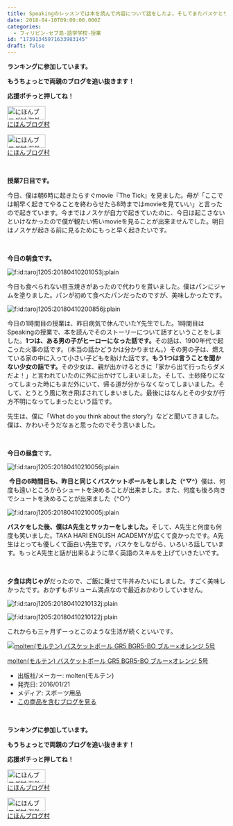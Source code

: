 ```yaml
---
title: Speakingのレッスンでは本を読んで内容について話をしたよ。そしてまたバスケとサッカーも！！
date: 2018-04-10T09:00:00.000Z
categories:
  - フィリピン-セブ島-語学学校-授業
id: "17391345971633983145"
draft: false
---
```

<p><strong>ランキングに参加しています。</strong></p>
<p><strong>もうちょっとで両親のブログを追い抜きます！</strong></p>
<p><strong>応援ポチっと押してね！</strong></p>
<p><a href="//overseas.blogmura.com/studyabroad_parent/ranking.html"><img src="//overseas.blogmura.com/studyabroad_parent/img/studyabroad_parent88_31.gif" alt="にほんブログ村 海外生活ブログ 親子留学・ジュニア留学へ" width="88" height="31" border="0" /></a><br /><a href="//overseas.blogmura.com/studyabroad_parent/ranking.html">にほんブログ村</a></p>
<p><a href="//overseas.blogmura.com/cebu/ranking.html"><img src="//overseas.blogmura.com/cebu/img/cebu88_31.gif" alt="にほんブログ村 海外生活ブログ セブ島情報へ" width="88" height="31" border="0" /></a><br /><a href="//overseas.blogmura.com/cebu/ranking.html">にほんブログ村</a></p>
<p> </p>
<p><strong>授業7日目です。</strong></p>
<p>今日、僕は朝6時に起きたらすぐmovie『The Tick』を見ました。母が「ここでは朝早く起きてやることを終わらせたら8時まではmovieを見ていい」と言ったので起きています。今まではノスケが自力で起きていたのに、今日は起こさないといけなかったので僕が観たい怖いmovieを見ることが出来ませんでした。明日はノスケが起きる前に見るためにもっと早く起きたいです。</p>
<p> </p>
<p><strong>今日の朝食です。</strong></p>
<p><img class="hatena-fotolife" title="f:id:taroj1205:20180410201053j:plain" src="https://cdn-ak.f.st-hatena.com/images/fotolife/t/taroj1205/20180410/20180410201053.jpg" alt="f:id:taroj1205:20180410201053j:plain" /></p>
<p>今日も食べられない目玉焼きがあったので代わりを貰いました。僕はパンにジャムを塗りました。パンが初めて食べたパンだったのですが、美味しかったです。</p>
<p><img class="hatena-fotolife" title="f:id:taroj1205:20180410200856j:plain" src="https://cdn-ak.f.st-hatena.com/images/fotolife/t/taroj1205/20180410/20180410200856.jpg" alt="f:id:taroj1205:20180410200856j:plain" /></p>
<p>今日の1時間目の授業は、昨日病気で休んでいたY先生でした。1時間目はSpeakingの授業で、本を読んでそのストーリーについて話すということをしました。<strong><span style="font-weight: bold;">1つは、ある男の子がヒーローになった話です。</span></strong>その話は、1900年代で起こった火事の話です。（本当の話かどうかは分かりません。）その男の子は、燃えている家の中に入って小さい子どもを助けた話です。<strong>もう1つは言うことを聞かない少女の話です。</strong>その少女は、親が出かけるときに「家から出て行ったらダメだよ！」と言われていたのに外に出かけてしまいました。そして、土砂降りになってしまった時にもまだ外にいて、帰る道が分からなくなってしまいました。そして、とうとう風に吹き飛ばされてしまいました。最後にはなんとその少女が行方不明になってしまったという話です。</p>
<p>先生は、僕に「What do you think about the story?」などと聞いてきました。僕は、かわいそうだなぁと思ったのでそう言いました。</p>
<p> </p>
<p><strong>今日の昼食</strong>です。</p>
<p><img class="hatena-fotolife" title="f:id:taroj1205:20180410210056j:plain" src="https://cdn-ak.f.st-hatena.com/images/fotolife/t/taroj1205/20180410/20180410210056.jpg" alt="f:id:taroj1205:20180410210056j:plain" /></p>
<p> <strong>今日の6時間目も、昨日と同じくバスケットボールをしました（^▽^）</strong>僕は、何度も遠いところからシュートを決めることが出来ました。また、何度も後ろ向きでシュートを決めることが出来ました（^○^）</p>
<p><img class="hatena-fotolife" title="f:id:taroj1205:20180410210005j:plain" src="https://cdn-ak.f.st-hatena.com/images/fotolife/t/taroj1205/20180410/20180410210005.jpg" alt="f:id:taroj1205:20180410210005j:plain" /></p>
<p><strong>バスケをした後、僕はA先生とサッカーをしました。</strong>そして、A先生と何度も何度も笑いました。TAKA HARI ENGLISH ACADEMYが広くて良かったです。A先生はとっても優しくて面白い先生です。バスケをしながら、いろいろ話しています。もっとA先生と話が出来るように早く英語のスキルを上げていきたいです。</p>
<p> </p>
<p><strong>夕食は肉じゃが</strong>だったので、ご飯に乗せて牛丼みたいにしました。すごく美味しかったです。おかずもボリューム満点なので最近おかわりしていません。</p>
<p><img class="hatena-fotolife" title="f:id:taroj1205:20180410210132j:plain" src="https://cdn-ak.f.st-hatena.com/images/fotolife/t/taroj1205/20180410/20180410210132.jpg" alt="f:id:taroj1205:20180410210132j:plain" /></p>
<p><img class="hatena-fotolife" title="f:id:taroj1205:20180410210122j:plain" src="https://cdn-ak.f.st-hatena.com/images/fotolife/t/taroj1205/20180410/20180410210122.jpg" alt="f:id:taroj1205:20180410210122j:plain" /></p>
<p>これからも三ヶ月ずーっとこのような生活が続くといいです。 </p>
<div class="freezed">
<div class="hatena-asin-detail"><a href="http://www.amazon.co.jp/exec/obidos/ASIN/B01AU7SWWU/taroj1205-hatena-22/"><img class="hatena-asin-detail-image" title="molten(モルテン) バスケットボール GR5 BGR5-BO ブルー×オレンジ 5号" src="http://ecx.images-amazon.com/images/I/51A5Jd8K47L._SL160_.jpg" alt="molten(モルテン) バスケットボール GR5 BGR5-BO ブルー×オレンジ 5号" /></a>
<div class="hatena-asin-detail-info">
<p class="hatena-asin-detail-title"><a href="http://www.amazon.co.jp/exec/obidos/ASIN/B01AU7SWWU/taroj1205-hatena-22/">molten(モルテン) バスケットボール GR5 BGR5-BO ブルー×オレンジ 5号</a></p>
<ul>
<li><span class="hatena-asin-detail-label">出版社/メーカー:</span> molten(モルテン)</li>
<li><span class="hatena-asin-detail-label">発売日:</span> 2016/01/21</li>
<li><span class="hatena-asin-detail-label">メディア:</span> スポーツ用品</li>
<li><a href="http://d.hatena.ne.jp/asin/B01AU7SWWU/taroj1205-hatena-22" target="_blank">この商品を含むブログを見る</a></li>
</ul>
</div>
<div class="hatena-asin-detail-foot"> </div>
</div>
</div>
<p><strong>ランキングに参加しています。</strong></p>
<p><strong>もうちょっとで両親のブログを追い抜きます！</strong></p>
<p><strong>応援ポチっと押してね！</strong></p>
<p><a href="//overseas.blogmura.com/studyabroad_parent/ranking.html"><img src="//overseas.blogmura.com/studyabroad_parent/img/studyabroad_parent88_31.gif" alt="にほんブログ村 海外生活ブログ 親子留学・ジュニア留学へ" width="88" height="31" border="0" /></a><br /><a href="//overseas.blogmura.com/studyabroad_parent/ranking.html">にほんブログ村</a></p>
<p><a href="//overseas.blogmura.com/cebu/ranking.html"><img src="//overseas.blogmura.com/cebu/img/cebu88_31.gif" alt="にほんブログ村 海外生活ブログ セブ島情報へ" width="88" height="31" border="0" /></a><br /><a href="//overseas.blogmura.com/cebu/ranking.html">にほんブログ村</a></p>
<p> </p>
